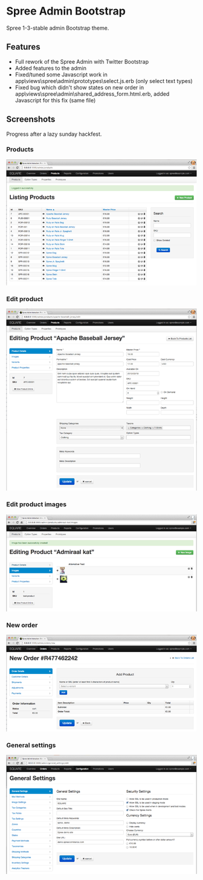 Spree Admin Bootstrap
=====================

Spree 1-3-stable admin Bootstrap theme.

Features
-----------
- Full rework of the Spree Admin with Twitter Bootstrap
- Added features to the admin
- Fixed/tuned some Javascript work in app\views\spree\admin\prototypes\select.js.erb (only select text types)
- Fixed bug which didn't show states on new order in app\views\spree\admin\shared\_address_form.html.erb, added Javascript for this fix (same file)


Screenshots
-----------

Progress after a lazy sunday hackfest.

### Products
![image](screens/screen1.png)

### Edit product
![image](screens/screen2.png)


### Edit product images
![image](screens/screen4.png)

### New order
![image](screens/screen3.png)


### General settings
![image](screens/screen5.png)
